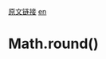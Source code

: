 <a href="https://developer.mozilla.org/zh-CN/docs/Web/JavaScript/Reference/Global_Objects/Math/round" target="_blank">原文链接</a>
<a href="https://developer.mozilla.org/en-US/docs/Web/JavaScript/Reference/Global_Objects/Math/round" target="_blank">en</a>

# Math.round()